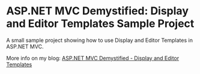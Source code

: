 # ASP.NET MVC Demystified: Display and Editor Templates Sample Project

A small sample project showing how to use Display and Editor Templates in ASP.NET MVC.

More info on my blog: [ASP.NET MVC Demystified - Display and Editor Templates](https://exceptionnotfound.net/asp-net-mvc-demystified-display-and-editor-templates/)
